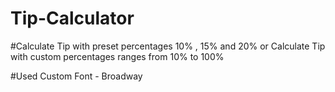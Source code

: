 # Tip-Calculator 

#Calculate Tip with preset percentages 10% , 15% and 20%
or Calculate Tip with custom percentages ranges from 10% to 100%

#Used Custom Font - Broadway



